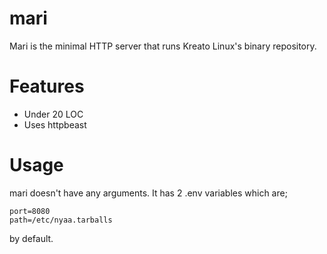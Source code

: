 # mari
Mari is the minimal HTTP server that runs Kreato Linux's binary repository.

# Features
* Under 20 LOC
* Uses httpbeast

# Usage
mari doesn't have any arguments.
It has 2 .env variables which are;

```
port=8080
path=/etc/nyaa.tarballs
```
by default.

